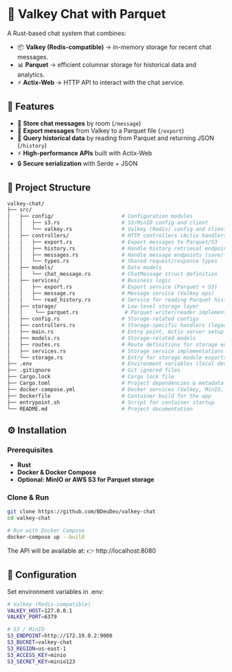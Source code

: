 # 📖 Valkey Chat with Parquet

A Rust-based chat system that combines:

- 📦 **Valkey (Redis-compatible)** → in-memory storage for recent chat messages.  
- 📊 **Parquet** → efficient columnar storage for historical data and analytics.  
- ⚡ **Actix-Web** → HTTP API to interact with the chat service.  


## 🚀 Features

- 📩 **Store chat messages** by room (`/message`)  
- 💾 **Export messages** from Valkey to a Parquet file (`/export`)  
- 📜 **Query historical data** by reading from Parquet and returning JSON (`/history`)  
- ⚡ **High-performance APIs** built with Actix-Web  
- 🔒 **Secure serialization** with Serde + JSON  


## 📂 Project Structure
```bash
valkey-chat/
├── src/                   
│   ├── config/                      # Configuration modules
│   │   ├── s3.rs                    # S3/MinIO config and client
│   │   └── valkey.rs                # Valkey (Redis) config and client
│   ├── controllers/                 # HTTP controllers (Actix handlers)
│   │   ├── export.rs                # Export messages to Parquet/S3
│   │   ├── history.rs               # Handle history retrieval endpoints
│   │   ├── messages.rs              # Handle message endpoints (save/fetch)
│   │   └── types.rs                 # Shared request/response types
│   ├── models/                      # Data models
│   │   └── chat_message.rs          # ChatMessage struct definition
│   ├── services/                    # Business logic
│   │   ├── export.rs                # Export service (Parquet + S3)
│   │   ├── message.rs               # Message service (Valkey ops)
│   │   └── read_history.rs          # Service for reading Parquet history
│   ├── storage/                     # Low-level storage layer
│   │    └── parquet.rs               # Parquet writer/reader implementation
│   ├── config.rs                    # Storage-related configs
│   ├── controllers.rs               # Storage-specific handlers (legacy/misc)
│   ├── main.rs                      # Entry point, Actix server setup
│   ├── models.rs                    # Storage-related models
│   ├── routes.rs                    # Route definitions for storage endpoints
│   ├── services.rs                  # Storage service implementations
│   └── storage.rs                   # Entry for storage module exports
├── .env                             # Environment variables (local dev)
├── .gitignore                       # Git ignored files
├── Cargo.lock                       # Cargo lock file
├── Cargo.toml                       # Project dependencies & metadata
├── docker-compose.yml               # Docker services (Valkey, MinIO, App)
├── Dockerfile                       # Container build for the app
├── entrypoint.sh                    # Script for container startup
└── README.md                        # Project documentation
```

## ⚙️ Installation

### Prerequisites

- **Rust**
- **Docker & Docker Compose**
- **Optional: MinIO or AWS S3 for Parquet storage**
### Clone & Run

```bash
git clone https://github.com/BDeuDev/valkey-chat
cd valkey-chat

# Run with Docker Compose
docker-compose up --build
```
The API will be available at:
👉 http://localhost:8080


## 🔑 Configuration

Set environment variables in .env:

```bash
# Valkey (Redis-compatible)
VALKEY_HOST=127.0.0.1
VALKEY_PORT=6379

# S3 / MinIO
S3_ENDPOINT=http://172.19.0.2:9000
S3_BUCKET=valkey-chat
S3_REGION=us-east-1
S3_ACCESS_KEY=minio
S3_SECRET_KEY=minio123
```